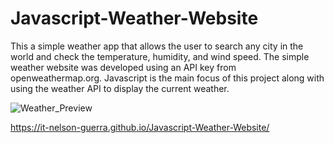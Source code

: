 # Javascript-Weather-Website
This a simple weather app that allows the user to search any city in the world and check the temperature, humidity, and wind speed. The simple weather website was developed using an API key from openweathermap.org. Javascript is the main focus of this project along with using the weather API to display the current weather.


![Weather_Preview](https://user-images.githubusercontent.com/62409790/130696221-1c93e8ae-a04d-4edf-8091-8d83e185fce4.png)



https://it-nelson-guerra.github.io/Javascript-Weather-Website/
